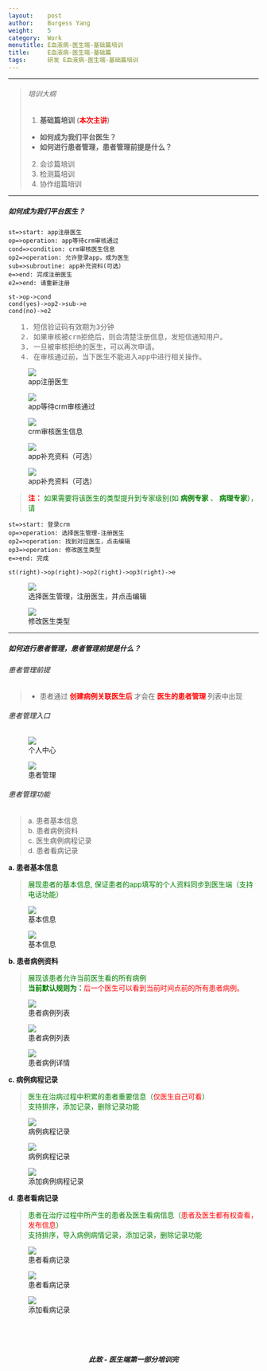 ```yaml
---
layout:    post
author:    Burgess Yang
weight:    5
category:  Work          
menutitle: E血液病-医生端-基础篇培训
title:     E血液病-医生端-基础篇
tags:      研发 E血液病-医生端-基础篇培训
---
```


<style>
.fr {color:red}
.fg {color:green}
.fdg {color: #666} 

.tc {text-align:center}
</style>

--- 

> ###### 培训大纲
> 1. **基础篇培训** (**<span class='fr'>本次主讲</span>**)
>   - **如何成为我们平台医生？**
>   - **如何进行患者管理，患者管理前提是什么？**
> 2. 会诊篇培训
> 3. 检测篇培训
> 4. 协作组篇培训

--- 

##### 如何成为我们平台医生？
```flow
st=>start: app注册医生
op=>operation: app等待crm审核通过
cond=>condition: crm审核医生信息
op2=>operation: 允许登录app，成为医生
sub=>subroutine: app补充资料(可选）
e=>end: 完成注册医生
e2=>end: 请重新注册

st->op->cond
cond(yes)->op2->sub->e
cond(no)->e2
```
<div class="tip"><pre class="fdg" style="padding:0px;border:none;">
   1. 短信验证码有效期为3分钟
   2. 如果审核被crm拒绝后，则会清楚注册信息，发短信通知用户。
   3. 一旦被审核拒绝的医生，可以再次申请。
   4. 在审核通过前，当下医生不能进入app中进行相关操作。
</pre></div>

<div class="album">
   <figure>
      <img src="{{ "/media/img/20170321/doctor_register.jpeg" | absolute_url }}" />
      <figcaption>app注册医生</figcaption>
   </figure>
   <figure>
      <img src="{{ "/media/img/20170321/doctor_register_2.jpeg" | absolute_url }}" />
      <figcaption>app等待crm审核通过</figcaption>
   </figure>
   <figure>
      <img src="{{ "/media/img/20170321/crm_auth_doctor.png" | absolute_url }}" />
      <figcaption>crm审核医生信息</figcaption>
   </figure>
   <figure>
      <img src="{{ "/media/img/20170321/fill_information.jpeg" | absolute_url }}" />
      <figcaption>app补充资料（可选）</figcaption>
   </figure>
   <figure>
      <img src="{{ "/media/img/20170321/fill_information_2.jpeg" | absolute_url }}" />
      <figcaption>app补充资料（可选）</figcaption>
   </figure>
</div>


> <span class="fr"> **注：**</span> <span class="fg"> 如果需要将该医生的类型提升到专家级别(如 **病例专家** 、 **病理专家**），请</span>

```flow
st=>start: 登录crm
op=>operation: 选择医生管理-注册医生
op2=>operation: 找到对应医生，点击编辑
op3=>operation: 修改医生类型
e=>end: 完成

st(right)->op(right)->op2(right)->op3(right)->e
```

<div class="album">
   <figure>
      <img src="{{ "/media/img/20170321/edit_doctor_type.png" | absolute_url }}" />
      <figcaption>选择医生管理，注册医生，并点击编辑</figcaption>
   </figure>
   <figure>
      <img src="{{ "/media/img/20170321/edit_doctor_type_2.png" | absolute_url }}" />
      <figcaption>修改医生类型</figcaption>
   </figure>
</div>

---

##### 如何进行患者管理，患者管理前提是什么？

###### 患者管理前提
>
> * 患者通过 **<span class="fr">创建病例关联医生后</span>** 才会在 **<span class="fr">医生的患者管理</span>** 列表中出现

###### 患者管理入口
<div class="album">
   <figure>
      <img src="{{ "/media/img/20170321/patent_nav.png" | absolute_url }}" />
      <figcaption>个人中心</figcaption>
   </figure>
   <figure>
      <img src="{{ "/media/img/20170321/patient_infromation.jpeg" | absolute_url }}" />
      <figcaption>患者管理</figcaption>
   </figure>
</div>

###### 患者管理功能
> a. 患者基本信息<br>
> b. 患者病例资料<br>
> c. 医生病例病程记录<br>
> d. 患者看病记录<br>

**a. 患者基本信息**
> <span class="fg">展现患者的基本信息, 保证患者的app填写的个人资料同步到医生端（支持电话功能）</span>
<div class="album">
   <figure>
      <img src="{{ "/media/img/20170321/base_nav.png" | absolute_url }}" />
      <figcaption>基本信息</figcaption>
   </figure>
   <figure>
      <img src="{{ "/media/img/20170321/base_information.jpeg" | absolute_url }}" />
      <figcaption>基本信息</figcaption>
   </figure>
</div>

**b. 患者病例资料**
> <span class="fg">展现该患者允许当前医生看的所有病例</span><br/>
> <span class="fg">**当前默认规则为：**<span class="fr">后一个医生可以看到当前时间点前的所有患者病例。</span></span>
<div class="album">
   <figure>
      <img src="{{ "/media/img/20170321/case_nav.png" | absolute_url }}" />
      <figcaption>患者病例列表</figcaption>
   </figure>
   <figure>
      <img src="{{ "/media/img/20170321/case_list.jpeg" | absolute_url }}" />
      <figcaption>患者病例列表</figcaption>
   </figure>
   <figure>
      <img src="{{ "/media/img/20170321/case_detail.jpeg" | absolute_url }}" />
      <figcaption>患者病例详情</figcaption>
   </figure>
</div>

**c. 病例病程记录**
> <span class="fg">医生在治病过程中积累的患者重要信息（<span class="fr">仅医生自己可看</span>）</span><br/>
> <span class="fg"> 支持排序，添加记录，删除记录功能</span>

<div class="album">
   <figure>
      <img src="{{ "/media/img/20170321/case_process_nav.png" | absolute_url }}" />
      <figcaption>病例病程记录</figcaption>
   </figure>
   <figure>
      <img src="{{ "/media/img/20170321/case_process_record.jpeg" | absolute_url }}" />
      <figcaption>病例病程记录</figcaption>
   </figure>
   <figure>
      <img src="{{ "/media/img/20170321/add_record.jpeg" | absolute_url }}" />
      <figcaption>添加病例病程记录</figcaption>
   </figure>
</div>

**d. 患者看病记录**
> <span class="fg">患者在治疗过程中所产生的患者及医生看病信息（<span class="fr">患者及医生都有权查看，发布信息</span>）</span><br/>
> <span class="fg"> 支持排序，导入病例病情记录，添加记录，删除记录功能</span>
<div class="album">
   <figure>
      <img src="{{ "/media/img/20170321/treat_nav.png" | absolute_url }}" />
      <figcaption>患者看病记录</figcaption>
   </figure>
   <figure>
      <img src="{{ "/media/img/20170321/treat_log.jpeg" | absolute_url }}" />
      <figcaption>患者看病记录</figcaption>
   </figure>
   <figure>
      <img src="{{ "/media/img/20170321/add_record.jpeg" | absolute_url }}" />
      <figcaption>添加看病记录</figcaption>
   </figure>
</div>

<div class="tc" style="margin-top:80px;">
 <h5>此致 - 医生端第一部分培训完</h5>
</div>
